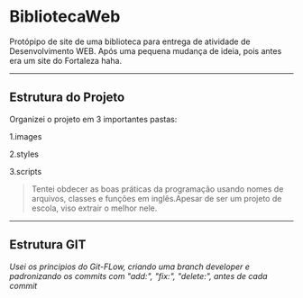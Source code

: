 
# BibliotecaWeb
Protópipo de site de uma biblioteca para entrega de atividade de Desenvolvimento WEB. 
Após uma pequena mudança de ideia, pois antes era um site do Fortaleza haha.
*******
## Estrutura do Projeto
Organizei o projeto em 3 importantes pastas:

 1.images
 
 2.styles
 
 3.scripts
 
   >Tentei obdecer as boas práticas da programação usando nomes de arquivos, classes e funções em inglês.Apesar de ser um projeto de escola, viso extrair o melhor nele.
   *******
   ## Estrutura GIT
   *Usei os principios do Git-FLow, criando uma branch developer e padronizando os commits com "add:", "fix:", "delete:", antes de cada commit*  

